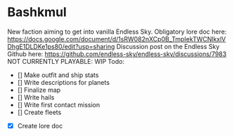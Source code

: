 # Bashkmul
 New faction aiming to get into vanilla Endless Sky. 
 Obligatory lore doc here: https://docs.google.com/document/d/1sRW082nXCp0B_TmpIekTWCNlkxlVDhgE1DLDKe1ps80/edit?usp=sharing
 Discussion post on the Endless Sky Github here: https://github.com/endless-sky/endless-sky/discussions/7983
 NOT CURRENTLY PLAYABLE: WIP
 Todo:
- [] Make outfit and ship stats
- [] Write descriptions for planets
- [] Finalize map
- [] Write hails
- [] Write first contact mission
- [] Create fleets
- [x] Create lore doc
